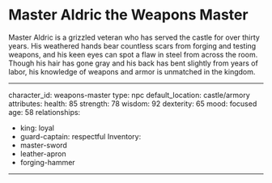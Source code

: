 # Master Aldric the Weapons Master

Master Aldric is a grizzled veteran who has served the castle for over thirty years. His weathered hands bear countless scars from forging and testing weapons, and his keen eyes can spot a flaw in steel from across the room. Though his hair has gone gray and his back has bent slightly from years of labor, his knowledge of weapons and armor is unmatched in the kingdom.

---
character_id: weapons-master
type: npc
default_location: castle/armory
attributes:
  health: 85
  strength: 78
  wisdom: 92
  dexterity: 65
  mood: focused
  age: 58
relationships:
  - king: loyal
  - guard-captain: respectful
Inventory:
  - master-sword
  - leather-apron
  - forging-hammer
---
